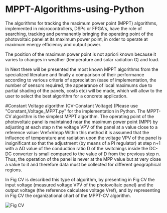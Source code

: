 # MPPT-Algorithms-using-Python
The algorithms for tracking the maximum power point (MPPT) algorithms, implemented in  microcontrollers, DSPs or FPGA's, have the role of searching, tracking and permanently bringing  the operating point of the photovoltaic panel at its maximum power point, in order to operate at  maximum energy efficiency and output power. 

The position of the maximum power point is not apriori known because it varies to changes in weather (temperature and solar radiation G) and load.

In Next there will be presented the most known MPPT algorithms from the specialized literature and finally a comparison of their performance according to various criteria of appreciation (ease of implementation, the number of sensors required, the appearance of local maximums due to partial shading of the panels, costs etc) will be made, which will allow to the user to select the best algorithm for a concrete application. 

#Constant Voltage algorithm (CV-Constant  Voltage) (Please use "Constant_Voltage_MPPT.py" for the implementation in Python.
The MPPT-CV algorithm is the simplest MPPT algorithm. The operating point of the photovoltaic panel is maintained near the maximum power point (MPP) by adjusting at each step n the voltage VPV of the panel at a value close to a reference value: Vref=Vmpp Within this method it is assumed that the influence of temperature and radiation upon the voltage VPV of the panel is insignificant so that the adjustment (by means of a PI regulator) at step n+1 with a ΔD value of the conduction ratio D of the switchings inside the DC-DC converter is small compared to the value of D from the previous step n. Thus, the operation of the panel is never at the MPP value but at very close a value to it and therefore data must be collected for different geographical regions. 

In Fig CV is described this type of algorithm, by presenting in Fig CV the input voltage (measured voltage VPV of the photovoltaic panel) and the output voltage (the reference calculates voltage Vref), and by representing in Fig CV the organizational chart of the MPPT-CV algorithm. 

![Fig CV](https://github.com/user-attachments/assets/28857284-2c34-4d26-9c16-ca196d283868)
